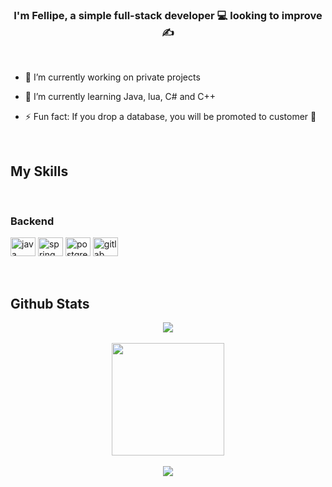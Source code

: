 ### <div align="center">I'm Fellipe, a simple full-stack developer 💻 looking to improve ✍️</div>  

<br/>
  

- 🔭 I’m currently working on private projects
  

- 🌱 I’m currently learning Java, lua, C# and C++
  

- ⚡ Fun fact: If you drop a database, you will be promoted to customer 🤫  
  

<br/>  

## My Skills

<br/>

### Backend
<div style="display: inline_block">
  <img align="center"
       alt="java"
       height="30"
       width="40"
       title="Java"
       src="https://cdn.jsdelivr.net/gh/devicons/devicon/icons/java/java-original.svg">
  <img align="center"
       alt="spring"
       height="30"
       width="40"
       title="Spring"
       src="https://cdn.jsdelivr.net/gh/devicons/devicon/icons/spring/spring-original.svg">
  <img align="center"
       alt="postgresql"
       height="30"
       width="40"
       title="PostgreSQL"
       src="https://cdn.jsdelivr.net/gh/devicons/devicon/icons/postgresql/postgresql-original.svg">
  <img align="center"
       alt="gitlab"
       height="30"
       width="40"
       title="GitLab"
       src="https://cdn.jsdelivr.net/gh/devicons/devicon/icons/gitlab/gitlab-original.svg">
<div/>

<br/>  

<br/>  

## Github Stats  
<div align="center"><img src="https://github-readme-stats.vercel.app/api?username=techsneeker&show_icons=true&theme=github_dark" align="center" /></div>

<br/>

<div align="center">
  <a href="https://github.com/TechSneeker">
  <img height="180em" src="https://github-readme-stats.vercel.app/api/top-langs/?username=techsneeker&layout=compact&langs_count=7&theme=github_dark"/>
</div> 

<br/>  

<div align="center">
<img src="https://komarev.com/ghpvc/?username=TechSneeker&&style=flat-square" align="center"/>
</div>  
  
<br/>
 
